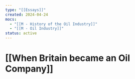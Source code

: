 ```yaml
---
type: "[[Essays]]"
created: 2024-04-24
mocs:
  - "[[M - History of the Oil Industry]]"
  - "[[M - Oil Industry]]"
status: active
---
```

# [[When Britain became an Oil Company]]
